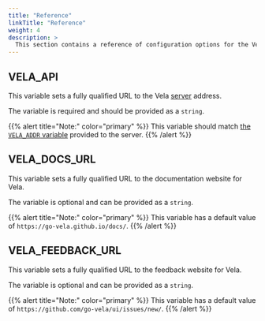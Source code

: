 ```yaml
---
title: "Reference"
linkTitle: "Reference"
weight: 4
description: >
  This section contains a reference of configuration options for the Vela UI service.
---
```


## VELA_API

This variable sets a fully qualified URL to the Vela [server](/docs/administration/server/) address.

The variable is required and should be provided as a `string`.

{{% alert title="Note:" color="primary" %}}
This variable should match [the `VELA_ADDR` variable](/docs/administration/server/reference/#vela_addr) provided to the server.
{{% /alert %}}

## VELA_DOCS_URL

This variable sets a fully qualified URL to the documentation website for Vela.

The variable is optional and can be provided as a `string`.

{{% alert title="Note:" color="primary" %}}
This variable has a default value of `https://go-vela.github.io/docs/`.
{{% /alert %}}

## VELA_FEEDBACK_URL

This variable sets a fully qualified URL to the feedback website for Vela.

The variable is optional and can be provided as a `string`.

{{% alert title="Note:" color="primary" %}}
This variable has a default value of `https://github.com/go-vela/ui/issues/new/`.
{{% /alert %}}